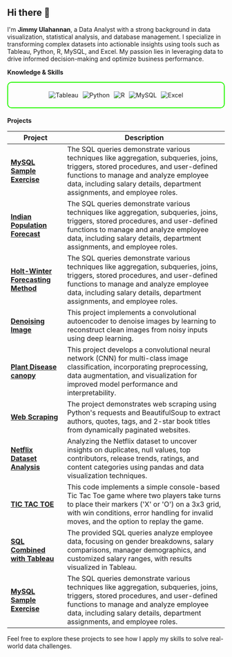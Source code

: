 ## Hi there 👋


I'm **Jimmy Ulahannan**, a Data Analyst with a strong background in data visualization, statistical analysis, and database management. I specialize in transforming complex datasets into actionable insights using tools such as Tableau, Python, R, MySQL, and Excel. My passion lies in leveraging data to drive informed decision-making and optimize business performance.

**Knowledge & Skills**

<div style="border: 2px solid #22F700; border-radius: 10px; padding: 20px; margin-bottom: 20px;">
  <div align="left" style="display: flex; flex-wrap: wrap; justify-content: center; gap: 10px;">
    <img src="https://img.shields.io/badge/Tableau-E97627?style=for-the-badge&logo=tableau&logoColor=white" alt="Tableau" />
    <img src="https://img.shields.io/badge/Python-3776AB?style=for-the-badge&logo=python&logoColor=white" alt="Python" />
    <img src="https://img.shields.io/badge/R-276DC3?style=for-the-badge&logo=r&logoColor=white" alt="R" />
    <img src="https://img.shields.io/badge/MySQL-4479A1?style=for-the-badge&logo=mysql&logoColor=white" alt="MySQL" />
    <img src="https://img.shields.io/badge/Excel-217346?style=for-the-badge&logo=microsoft-excel&logoColor=white" alt="Excel" />
  </div>
</div>

**Projects**

| **Project** | **Description** |
|-------------|-----------------|
| **[MySQL Sample Exercise](https://github.com/JIMMYULAHANNAN/MySQL_solved_exercise/blob/main/README.md)** |The SQL queries demonstrate various techniques like aggregation, subqueries, joins, triggers, stored procedures, and user-defined functions to manage and analyze employee data, including salary details, department assignments, and employee roles. |
| **[Indian Population Forecast](https://github.com/JIMMYULAHANNAN/Indian_Population_Forecast/blob/main/README.md)** |The SQL queries demonstrate various techniques like aggregation, subqueries, joins, triggers, stored procedures, and user-defined functions to manage and analyze employee data, including salary details, department assignments, and employee roles. |
| **[Holt-Winter Forecasting Method](https://github.com/JIMMYULAHANNAN/Holt-Winters_Forecast_Method/blob/main/README.md)** |The SQL queries demonstrate various techniques like aggregation, subqueries, joins, triggers, stored procedures, and user-defined functions to manage and analyze employee data, including salary details, department assignments, and employee roles. |
| **[Denoising Image](https://github.com/JIMMYULAHANNAN/Denoising-Image/blob/main/README.md)** | This project implements a convolutional autoencoder to denoise images by learning to reconstruct clean images from noisy inputs using deep learning. |
| **[Plant Disease canopy](https://github.com/JIMMYULAHANNAN/plant_canopy/blob/main/README.md)** | This project develops a convolutional neural network (CNN) for multi-class image classification, incorporating preprocessing, data augmentation, and visualization for improved model performance and interpretability. |
| **[Web Scraping](https://github.com/JIMMYULAHANNAN/Web_Scraping/blob/main/README.md)** | The project demonstrates web scraping using Python's requests and BeautifulSoup to extract authors, quotes, tags, and 2-star book titles from dynamically paginated websites. |
| **[Netflix Dataset Analysis](https://github.com/JIMMYULAHANNAN/Netflix_dataset_Analysis/blob/main/README.md)** | Analyzing the Netflix dataset to uncover insights on duplicates, null values, top contributors, release trends, ratings, and content categories using pandas and data visualization techniques. |
| **[TIC TAC TOE](https://github.com/JIMMYULAHANNAN/TIC_TAC_TOE/blob/main/README.md)** |This code implements a simple console-based Tic Tac Toe game where two players take turns to place their markers ('X' or 'O') on a 3x3 grid, with win conditions, error handling for invalid moves, and the option to replay the game. |
| **[SQL Combined with Tableau](https://github.com/JIMMYULAHANNAN/SQL_combined_with_Tableau/blob/main/README.md)** | The provided SQL queries analyze employee data, focusing on gender breakdowns, salary comparisons, manager demographics, and customized salary ranges, with results visualized in Tableau. |
| **[MySQL Sample Exercise](https://github.com/JIMMYULAHANNAN/MySQL_solved_exercise/blob/main/README.md)** |The SQL queries demonstrate various techniques like aggregation, subqueries, joins, triggers, stored procedures, and user-defined functions to manage and analyze employee data, including salary details, department assignments, and employee roles. |

Feel free to explore these projects to see how I apply my skills to solve real-world data challenges. 
